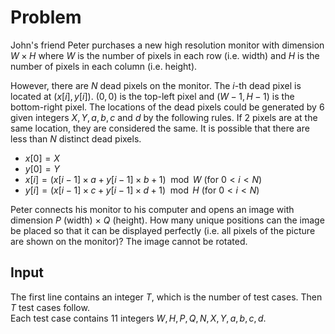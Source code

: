 # Problem

John's friend Peter purchases a new high resolution monitor with dimension $W \times H$ where $W$ is the number of pixels in each row (i.e. width) and $H$ is the number of pixels in each column (i.e. height).

However, there are $N$ dead pixels on the monitor. The $i$-th dead pixel is located at $(x[i], y[i])$. $(0, 0)$ is the top-left pixel and $(W - 1, H - 1)$ is the bottom-right pixel. The locations of the dead pixels could be generated by 6 given integers $X, Y, a, b, c$ and $d$ by the following rules. If 2 pixels are at the same location, they are considered the same. It is possible that there are less than $N$ distinct dead pixels.

- $x[0] = X$
- $y[0] = Y$
- $x[i] = (x[i - 1] \times a + y[i - 1] \times b + 1) \mod W$ (for $0 < i < N$)
- $y[i] = (x[i - 1] \times c + y[i - 1] \times d + 1) \mod H$ (for $0 < i < N$)

Peter connects his monitor to his computer and opens an image with dimension $P$ (width) $\times$ $Q$ (height). How many unique positions can the image be placed so that it can be displayed perfectly (i.e. all pixels of the picture are shown on the monitor)? The image cannot be rotated.

## Input

The first line contains an integer $T$, which is the number of test cases. Then $T$ test cases follow.  
Each test case contains 11 integers $W, H, P, Q, N, X, Y, a, b, c, d$.
